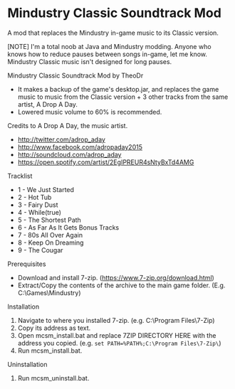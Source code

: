 # Mindustry Classic Soundtrack Mod
A mod that replaces the Mindustry in-game music to its Classic version.

[NOTE]
I'm a total noob at Java and Mindustry modding.
Anyone who knows how to reduce pauses between songs in-game, let me know.
Mindustry Classic music isn't designed for long pauses.

Mindustry Classic Soundtrack Mod by TheoDr
- It makes a backup of the game's desktop.jar, 
  and replaces the game music to music from the Classic version + 3 other tracks from the same artist, A Drop A Day.
- Lowered music volume to 60% is recommended.

Credits to A Drop A Day, the music artist.
- http://twitter.com/adrop_aday
- http://www.facebook.com/adropaday2015
- http://soundcloud.com/adrop_aday
- https://open.spotify.com/artist/2EgIPREUR4sNtyBxTd4AMG

Tracklist
- 1 - We Just Started
- 2 - Hot Tub
- 3 - Fairy Dust
- 4 - While(true)
- 5 - The Shortest Path
- 6 - As Far As It Gets
  Bonus Tracks
- 7 - 80s All Over Again
- 8 - Keep On Dreaming
- 9 - The Cougar

Prerequisites
- Download and install 7-zip. (https://www.7-zip.org/download.html)
- Extract/Copy the contents of the archive to the main game folder. (E.g. C:\Games\Mindustry\)

Installation
1. Navigate to where you installed 7-zip. (e.g. C:\Program Files\7-Zip)
2. Copy its address as text.
3. Open mcsm_install.bat and replace 7ZIP DIRECTORY HERE with the address you copied.
   (e.g. `set PATH=%PATH%;C:\Program Files\7-Zip\`)
4. Run mcsm_install.bat.

Uninstallation
1. Run mcsm_uninstall.bat.
